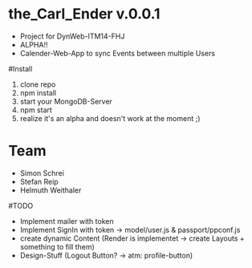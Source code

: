 # the_Carl_Ender v.0.0.1
- Project for DynWeb-ITM14-FHJ
- ALPHA!!
- Calender-Web-App to sync Events between multiple Users

#Install
1. clone repo
2. npm install
3. start your MongoDB-Server
4. npm start
5. realize it's an alpha and doesn't work at the moment ;)

# Team
* Simon Schrei
* Stefan Reip
* Helmuth Weithaler

#TODO
- Implement mailer with token
- Implement SignIn with token -> model/user.js & passport/ppconf.js
- create dynamic Content (Render is implementet -> create Layouts + something to fill them)
- Design-Stuff (Logout Button? -> atm: profile-button)
